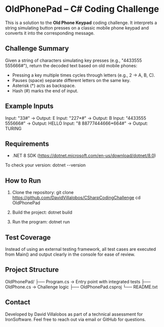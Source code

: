 OldPhonePad – C# Coding Challenge
==================================================

This is a solution to the **Old Phone Keypad** coding challenge. It interprets a string simulating button presses on a classic mobile phone keypad and converts it into the corresponding message.

Challenge Summary
------------------
Given a string of characters simulating key presses (e.g., "4433555 555666#"), return the decoded text based on old mobile phones:
- Pressing a key multiple times cycles through letters (e.g., 2 → A, B, C).
- Pauses (space) separate different letters on the same key.
- Asterisk (*) acts as backspace.
- Hash (#) marks the end of input.

Example Inputs
--------------
Input: "33#"                         → Output: E
Input: "227*#"                       → Output: B
Input: "4433555 555666#"             → Output: HELLO
Input: "8 88777444666*664#"          → Output: TURING

Requirements
-------------
- .NET 8 SDK (https://dotnet.microsoft.com/en-us/download/dotnet/8.0)

To check your version:
    dotnet --version

How to Run
-----------
1. Clone the repository:
    git clone https://github.com/DavidVillalobos/CSharpCodingChallenge
    cd OldPhonePad

2. Build the project:
    dotnet build

3. Run the program:
    dotnet run

Test Coverage
--------------
Instead of using an external testing framework, all test cases are executed from Main() and output clearly in the console for ease of review.

Project Structure
------------------
OldPhonePad/
├── Program.cs         → Entry point with integrated tests
├── OldPhone.cs        → Challenge logic
├── OldPhonePad.csproj
└── README.txt

Contact
--------
Developed by David Villalobos as part of a technical assessment for IronSoftware.
Feel free to reach out via email or GitHub for questions.
